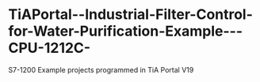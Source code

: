# TiAPortal--Industrial-Filter-Control-for-Water-Purification-Example---CPU-1212C-
S7-1200 Example projects programmed in TiA Portal V19
